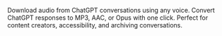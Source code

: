 Download audio from ChatGPT conversations using any voice. Convert ChatGPT responses to MP3, AAC, or Opus with one click. Perfect for content creators, accessibility, and archiving conversations.
